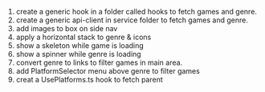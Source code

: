 1. create a generic hook in a folder called hooks to fetch games and genre.
2. create a generic api-client in service folder to fetch games and genre.
3.  add images to box on side nav
4. apply a horizontal stack to genre & icons
5. show a skeleton while game is loading
6. show a spinner while genre is loading
7. convert genre to links to filter games in main area.
8. add PlatformSelector menu above genre to filter games
9. creat a UsePlatforms.ts hook to fetch parent
